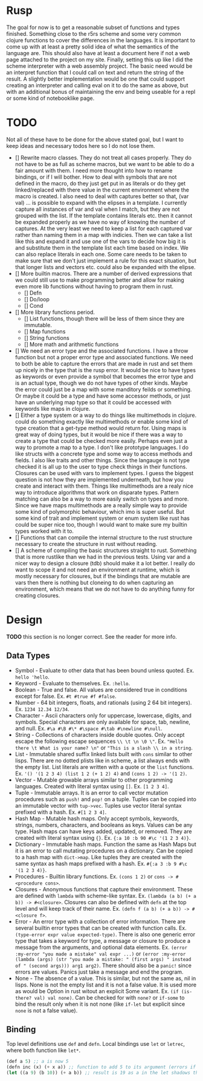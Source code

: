 # Rusp

The goal for now is to get a reasonable subset of functions and types finished.
Something close to the r5rs scheme and some very common clojure functions to
cover the differences in the languages. It is important to come up with at least
a pretty solid idea of what the semantics of the language are. This should also
have at least a document here if not a web page attached to the project on my
site. Finally, setting this up like I did the scheme interpreter with a web
assembly project. The basic need would be an interpret function that I could
call on text and return the string of the result. A slightly better implementation
would be one that could support creating an interpreter and calling eval on
it to do the same as above, but with an additional bonus of maintaining the env
and being useable for a repl or some kind of notebooklike page.


# TODO

Not all of these have to be done for the above stated goal, but I want to keep
ideas and necessary todos here so I do not lose them.

- [] Rewrite macro classes. They do not treat all cases properly. They do not
     have to be as full as scheme macros, but we want to be able to do a fair
     amount with them. I need more thought into how to rename bindings, or if
     I will bother. How to deal with symbols that are not defined in the macro,
     do they just get put in as literals or do they get linked/replaced with
     there value in the current environment where the macro is created. I also
     need to deal with captures better so that, (var val) ... is possible to
     expand with the elipses in a template. I currently capture all instances
     of var and val when I match, but they are not grouped with the list. If the
     template contains literals etc. then it cannot be expanded properly as we
     have no way of knowing the number of captures. At the very least we need
     to keep a list for each captured var rather than naming them in a map with
     indicies. Then we can take a list like this and expand it and use one
     of the vars to decide how big it is and substitute them in the template list
     each time based on index. We can also replace literals in each one. Some
     care needs to be taken to make sure that we don't just implement a rule for
     this exact situation, but that longer lists and vectors etc. could also be
     expanded with the elipse.
- [] More builtin macros. There are a number of derived expressions that we could
     still use to make programming better and allow for making even more lib
     functions without having to program them in rust.
     - [] Defn
     - [] Do/loop
     - [] Cond
- [] More library functions period.
     - [] List functions, though there will be less of them since they are
          immutable.
     - [] Map functions
     - [] String functions
     - [] More math and arithmetic functions
- [] We need an error type and the associated functions. I have a throw function
     but not a proper error type and associated functions. We need to both be
     able to capture the errors that are made in rust and set them up nicely in
     the type that is the rusp error. It would be nice to have types as keywords
     or even provide a symbol that becomes the error type and is an actual type,
     though we do not have types of other kinds. Maybe the error could just
     be a map with some manditory feilds or something. Or maybe it could be a
     type and have some accessor methods, or just have an underlying map type
     so that it could be accessed with keywords like maps in clojure.
- [] Either a type system or a way to do things like multimethods in clojure.
     could do something exactly like multimethods or enable some kind of type
     creation that a get-type method would return for. Using maps is great way
     of doing types, but it would be nice if there was a way to create a type
     that could be checked more easily. Perhaps even just a way to promote a
     map to a type. I don't like prototype languages. I do like structs with a
     concrete type and some way to access methods and fields. I also like traits
     and other things. Since the langauge is not type checked it is all up to the
     user to type check things in their functions. Closures can be used with vars
     to implement types. I guess the biggest question is not how they are implemented
     underneath, but how you create and interact with them. Things like
     multimethods are a realy nice way to introduce algorithms that work on
     disparate types. Pattern matching can also be a way to more easily switch
     on types and more. Since we have maps multimethods are a really simple
     way to provide some kind of polymorphic behaviour, which imo is super
     useful. But some kind of trait and implement system or enum system like
     rust has could be super nice too, though I would want to make sure my builtin
     types worked with it to.
- [] Functions that can compile the internal structure to the rust structure
     necessary to create the structure in rust without reading.
- [] A scheme of compiling the basic structures straight to rust. Something that
     is more rustlike than we had in the previous tests. Using var and a nicer
     way to design a closure (tdb) should make it a lot better. I really do
     want to scope it and not need an environment at runtime, which is mostly
     necessary for closures, but if the bindings that are mutable are vars then
     there is nothing but cloneing to do when capturing an environment, which
     means that we do not have to do anything funny for creating closures.


# Design

**TODO** this section is no longer correct. See the reader for more info.

## Data Types

* Symbol - Evaluate to other data that has been bound unless quoted. Ex. `hello 'hello`.
* Keyword - Evaluate to themselves. Ex. `:hello`.
* Boolean - True and false. All values are considered true in conditions except for false. Ex. `#t #true #f #false`.
* Number - 64 bit integers, floats, and rationals (using 2 64 bit integers). Ex. `1234 12.34 12/34`.
* Character - Ascii characters only for uppercase, lowercase, digits, and symbols. Special characters are only available for space, tab, newline, and null. Ex. `#\a #\B #\* #\space #\tab #\newline #\null`.
* String - Collections of characters inside double quotes. Only accept escape the following escape sequences `\\ \t \n \0 \"`. Ex. `"Hello there \t What is your name? \n"` or `"This is a slash \\ in a string`.
* List - Immutable shared suffix linked lists built with `cons` similar to other lisps. There are no dotted plists like in scheme, a list always ends with the empty list. List literals are written with a quote or the `list` functions. Ex. `'() '(1 2 3 4) (list 1 2 (+ 1 2) 4)` and `(cons 1 2) -> '(1 2)`.
* Vector - Mutable growable arrays similar to other programming languages. Created with literal syntax using `[]`. Ex. `[1 2 3 4]`.
* Tuple - Immutable arrays. It is an error to call vector mutation procedures such as `push!` and `pop!` on a tuple. Tuples can be copied into an immutable vector with `tup->vec`. Tuples use vector literal syntax prefixed with a hash. Ex. `#[1 2 3 4]`.
* Hash Map - Mutable hash maps. Only accept symbols, keywords, strings, numbers, characters, and booleans as keys. Values can be any type. Hash maps can have keys added, updated, or removed. They are created with literal syntax using `{}`. Ex. `{:a 10 :b 90 #\c '(1 2 3 4)}`.
* Dictionary - Immutable hash maps. Function the same as Hash Maps but it is an error to call mutating procedures on a dictionary. Can be copied to a hash map with `dict->map`. Like tuples they are created with the same syntax as hash maps prefixed with a hash. Ex. `#{:a 3 :b 9 #\c '(1 2 3 4)}`.
* Procedures - Builtin library functions. Ex. `(cons 1 2)` or `cons -> #<procedure cons>`.
* Closures - Anonymous functions that capture their environment. These are defined with `lambda` with scheme-like syntax. Ex. `(lambda (a b) (+ a b)) -> #<closure>`. Closures can also be defined with `defn` at the top level and will keep track of their name. Ex. `(defn f (a b) (+ a b)) -> #<closure f>`.
* Error - An error type with a collection of error information. There are several builtin error types that can be created with function calls. Ex. `(type-error expr value expected-type)`. There is also one generic error type that takes a keyword for type, a message or closure to produce a message from the arguments, and optional data elements. Ex. `(error :my-error "you made a mistake" val expr ...)` or `(error :my-error (lambda (args) (str "you made a mistake: " (first args) " instead of " (second args))) arg1 arg2)`. There should also be a `panic!` since errors are values. Panics just take a message and end the program.
* None - The absence of a value. This is similar, but not the same as, nil in lisps. None is not the empty list and it is not a false value. It is used more as would be Option in rust witout an explicit Some variant. Ex. `(if (is-there? val) val none)`. Can be checked for with `none?` or `if-some` to bind the result only when it is not none (like `if-let` but explicit since `none` is not a false value).


## Binding

Top level definitions use `def` and `defn`. Local bindings use `let` or `letrec`,
where both function like `let*`.

```scheme
(def a 5) ;; a is now 5
(defn inc (x) (+ x a)) ;; function to add 5 to its argument (errors if x is not number?)
(let ((a 9) (b 10)) (+ a b)) ;; result is 19 as a in the let shadows the top-level a
```
